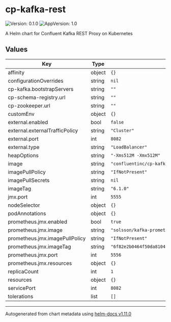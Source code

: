 # cp-kafka-rest

![Version: 0.1.0](https://img.shields.io/badge/Version-0.1.0-informational?style=flat-square) ![AppVersion: 1.0](https://img.shields.io/badge/AppVersion-1.0-informational?style=flat-square)

A Helm chart for Confluent Kafka REST Proxy on Kubernetes

## Values

| Key | Type | Default | Description |
|-----|------|---------|-------------|
| affinity | object | `{}` |  |
| configurationOverrides | string | `nil` |  |
| cp-kafka.bootstrapServers | string | `""` |  |
| cp-schema-registry.url | string | `""` |  |
| cp-zookeeper.url | string | `""` |  |
| customEnv | object | `{}` |  |
| external.enabled | bool | `false` |  |
| external.externalTrafficPolicy | string | `"Cluster"` |  |
| external.port | int | `8082` |  |
| external.type | string | `"LoadBalancer"` |  |
| heapOptions | string | `"-Xms512M -Xmx512M"` |  |
| image | string | `"confluentinc/cp-kafka-rest"` |  |
| imagePullPolicy | string | `"IfNotPresent"` |  |
| imagePullSecrets | string | `nil` |  |
| imageTag | string | `"6.1.0"` |  |
| jmx.port | int | `5555` |  |
| nodeSelector | object | `{}` |  |
| podAnnotations | object | `{}` |  |
| prometheus.jmx.enabled | bool | `true` |  |
| prometheus.jmx.image | string | `"solsson/kafka-prometheus-jmx-exporter@sha256"` |  |
| prometheus.jmx.imagePullPolicy | string | `"IfNotPresent"` |  |
| prometheus.jmx.imageTag | string | `"6f82e2b0464f50da8104acd7363fb9b995001ddff77d248379f8788e78946143"` |  |
| prometheus.jmx.port | int | `5556` |  |
| prometheus.jmx.resources | object | `{}` |  |
| replicaCount | int | `1` |  |
| resources | object | `{}` |  |
| servicePort | int | `8082` |  |
| tolerations | list | `[]` |  |

----------------------------------------------
Autogenerated from chart metadata using [helm-docs v1.11.0](https://github.com/norwoodj/helm-docs/releases/v1.11.0)
